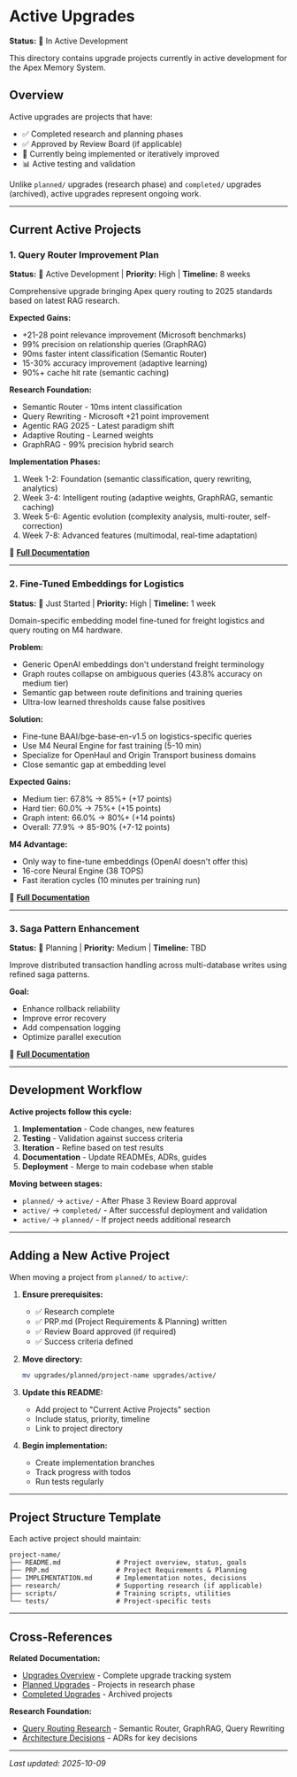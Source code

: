 # Active Upgrades

**Status:** 🚀 In Active Development

This directory contains upgrade projects currently in active development for the Apex Memory System.

## Overview

Active upgrades are projects that have:
- ✅ Completed research and planning phases
- ✅ Approved by Review Board (if applicable)
- 🚀 Currently being implemented or iteratively improved
- 📊 Active testing and validation

Unlike `planned/` upgrades (research phase) and `completed/` upgrades (archived), active upgrades represent ongoing work.

---

## Current Active Projects

### 1. Query Router Improvement Plan

**Status:** 🚀 Active Development | **Priority:** High | **Timeline:** 8 weeks

Comprehensive upgrade bringing Apex query routing to 2025 standards based on latest RAG research.

**Expected Gains:**
- +21-28 point relevance improvement (Microsoft benchmarks)
- 99% precision on relationship queries (GraphRAG)
- 90ms faster intent classification (Semantic Router)
- 15-30% accuracy improvement (adaptive learning)
- 90%+ cache hit rate (semantic caching)

**Research Foundation:**
- Semantic Router - 10ms intent classification
- Query Rewriting - Microsoft +21 point improvement
- Agentic RAG 2025 - Latest paradigm shift
- Adaptive Routing - Learned weights
- GraphRAG - 99% precision hybrid search

**Implementation Phases:**
1. Week 1-2: Foundation (semantic classification, query rewriting, analytics)
2. Week 3-4: Intelligent routing (adaptive weights, GraphRAG, semantic caching)
3. Week 5-6: Agentic evolution (complexity analysis, multi-router, self-correction)
4. Week 7-8: Advanced features (multimodal, real-time adaptation)

📂 **[Full Documentation](query-router/)**

---

### 2. Fine-Tuned Embeddings for Logistics

**Status:** 🚀 Just Started | **Priority:** High | **Timeline:** 1 week

Domain-specific embedding model fine-tuned for freight logistics and query routing on M4 hardware.

**Problem:**
- Generic OpenAI embeddings don't understand freight terminology
- Graph routes collapse on ambiguous queries (43.8% accuracy on medium tier)
- Semantic gap between route definitions and training queries
- Ultra-low learned thresholds cause false positives

**Solution:**
- Fine-tune BAAI/bge-base-en-v1.5 on logistics-specific queries
- Use M4 Neural Engine for fast training (5-10 min)
- Specialize for OpenHaul and Origin Transport business domains
- Close semantic gap at embedding level

**Expected Gains:**
- Medium tier: 67.8% → 85%+ (+17 points)
- Hard tier: 60.0% → 75%+ (+15 points)
- Graph intent: 66.0% → 80%+ (+14 points)
- Overall: 77.9% → 85-90% (+7-12 points)

**M4 Advantage:**
- Only way to fine-tune embeddings (OpenAI doesn't offer this)
- 16-core Neural Engine (38 TOPS)
- Fast iteration cycles (10 minutes per training run)

📂 **[Full Documentation](fine-tuned-embeddings/)**

---

### 3. Saga Pattern Enhancement

**Status:** 📝 Planning | **Priority:** Medium | **Timeline:** TBD

Improve distributed transaction handling across multi-database writes using refined saga patterns.

**Goal:**
- Enhance rollback reliability
- Improve error recovery
- Add compensation logging
- Optimize parallel execution

📂 **[Full Documentation](saga-pattern-enhancement/)**

---

## Development Workflow

**Active projects follow this cycle:**

1. **Implementation** - Code changes, new features
2. **Testing** - Validation against success criteria
3. **Iteration** - Refine based on test results
4. **Documentation** - Update READMEs, ADRs, guides
5. **Deployment** - Merge to main codebase when stable

**Moving between stages:**
- `planned/` → `active/` - After Phase 3 Review Board approval
- `active/` → `completed/` - After successful deployment and validation
- `active/` → `planned/` - If project needs additional research

---

## Adding a New Active Project

When moving a project from `planned/` to `active/`:

1. **Ensure prerequisites:**
   - ✅ Research complete
   - ✅ PRP.md (Project Requirements & Planning) written
   - ✅ Review Board approved (if required)
   - ✅ Success criteria defined

2. **Move directory:**
   ```bash
   mv upgrades/planned/project-name upgrades/active/
   ```

3. **Update this README:**
   - Add project to "Current Active Projects" section
   - Include status, priority, timeline
   - Link to project directory

4. **Begin implementation:**
   - Create implementation branches
   - Track progress with todos
   - Run tests regularly

---

## Project Structure Template

Each active project should maintain:

```
project-name/
├── README.md              # Project overview, status, goals
├── PRP.md                 # Project Requirements & Planning
├── IMPLEMENTATION.md      # Implementation notes, decisions
├── research/              # Supporting research (if applicable)
├── scripts/               # Training scripts, utilities
└── tests/                 # Project-specific tests
```

---

## Cross-References

**Related Documentation:**
- [Upgrades Overview](../README.md) - Complete upgrade tracking system
- [Planned Upgrades](../planned/README.md) - Projects in research phase
- [Completed Upgrades](../completed/README.md) - Archived projects

**Research Foundation:**
- [Query Routing Research](../../research/documentation/query-routing/) - Semantic Router, GraphRAG, Query Rewriting
- [Architecture Decisions](../../research/architecture-decisions/) - ADRs for key decisions

---

*Last updated: 2025-10-09*
